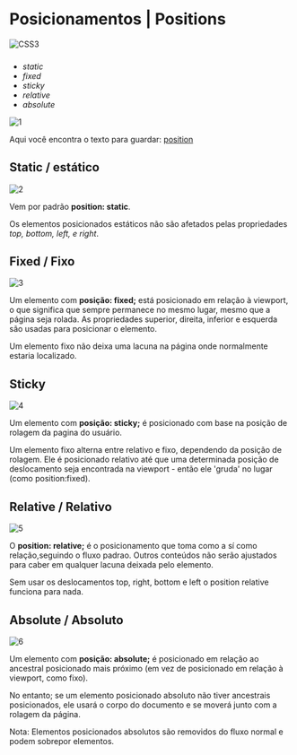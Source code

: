 # Posicionamentos | Positions
![CSS3](https://img.shields.io/badge/css3-%231572B6.svg?style=for-the-badge&logo=css3&logoColor=white)
### 
- _static_
- _fixed_ 
- _sticky_
- _relative_
- _absolute_


![1](https://user-images.githubusercontent.com/103377845/228626459-fc68ca95-45a9-491f-bf3f-fc5fecf049aa.png)


Aqui você encontra o texto para guardar: [position](https://www.canva.com/design/DAFdQR7FbRY/ZekqWUoQmZkIHvZ4NIbyWA/view?website#2:position)


## **Static / estático**

![2](https://user-images.githubusercontent.com/103377845/228626630-afff94ec-f5bc-4fe3-97d3-68dbbd123461.png)


Vem por padrão **position: static**.

Os elementos posicionados estáticos não são afetados pelas propriedades _top, bottom, left, e right_.

## **Fixed / Fixo**

![3](https://user-images.githubusercontent.com/103377845/228627190-c6026a0c-3acb-4560-a596-e304ce2c192e.png)


Um elemento com **posição: fixed;** está posicionado em relação à viewport, o que significa que sempre permanece no mesmo lugar, mesmo que a página seja rolada. As propriedades superior, direita, inferior e esquerda são usadas para posicionar o elemento.

Um elemento fixo não deixa uma lacuna na página onde normalmente estaria localizado.

## **Sticky**

![4](https://user-images.githubusercontent.com/103377845/228627303-27c9ce8f-af2e-408d-a4a0-b64691437460.png)


Um elemento com **posição: sticky;** é posicionado com base na posição de rolagem da pagina do usuário.

Um elemento fixo alterna entre relativo e fixo, dependendo da posição de rolagem. Ele é posicionado relativo até que uma determinada posição de deslocamento seja encontrada na viewport - então ele 'gruda' no lugar (como position:fixed).

## **Relative / Relativo**

![5](https://user-images.githubusercontent.com/103377845/228627361-8d08cd5d-b4cf-4c39-941a-03fcfb313f73.png)


O **position: relative;** é o posicionamento que toma como a sí como relação,seguindo o fluxo padrao.
Outros conteúdos não serão ajustados para caber em qualquer lacuna deixada pelo elemento.

Sem usar os deslocamentos top, right, bottom e left o position relative funciona para nada.

## **Absolute / Absoluto**

![6](https://user-images.githubusercontent.com/103377845/228627392-ca9b3961-e2e2-4c6c-9825-19947549d81f.png)


Um elemento com **posição: absolute;** é posicionado em relação ao ancestral posicionado mais próximo (em vez de posicionado em relação à viewport, como fixo).

No entanto; se um elemento posicionado absoluto não tiver ancestrais posicionados, ele usará o corpo do documento e se moverá junto com a rolagem da página.

Nota: Elementos posicionados absolutos são removidos do fluxo normal e podem sobrepor elementos.




